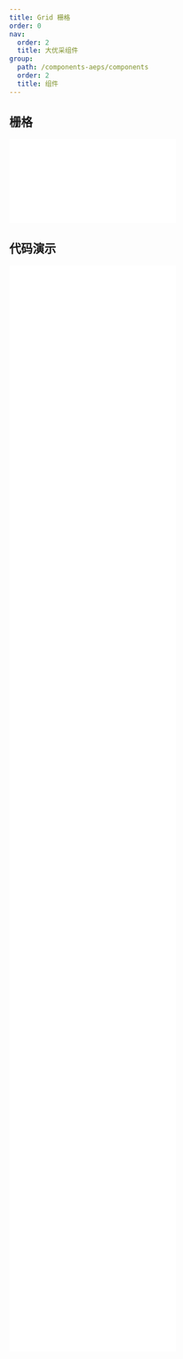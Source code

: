 ```yaml
---
title: Grid 栅格
order: 0
nav:
  order: 2
  title: 大优采组件
group:
  path: /components-aeps/components
  order: 2
  title: 组件
---
```


## 栅格

<div>
<embed src="@docs-common/grid/index.md"></embed>
</div>
        
## 代码演示

<Row gutter=8>

  <Col span=24>
    
  <div class="code-box"><embed src="@abiz-rc-aeps/grid/demo/basic-grid-aeps.md"></embed></div>
          
  <div class="code-box"><embed src="@abiz-rc-aeps/grid/demo/gutter-grid-aeps.md"></embed></div>
          
  <div class="code-box"><embed src="@abiz-rc-aeps/grid/demo/playground-grid-aeps.md"></embed></div>
          
  <div class="code-box"><embed src="@abiz-rc-aeps/grid/demo/flex-order-grid-aeps.md"></embed></div>
          
  <div class="code-box"><embed src="@abiz-rc-aeps/grid/demo/offset-grid-aeps.md"></embed></div>
          
  <div class="code-box"><embed src="@abiz-rc-aeps/grid/demo/sort-grid-aeps.md"></embed></div>
          
  <div class="code-box"><embed src="@abiz-rc-aeps/grid/demo/flex-grid-aeps.md"></embed></div>
          
  <div class="code-box"><embed src="@abiz-rc-aeps/grid/demo/flex-align-grid-aeps.md"></embed></div>
          
  <div class="code-box"><embed src="@abiz-rc-aeps/grid/demo/flex-stretch-grid-aeps.md"></embed></div>
          
  <div class="code-box"><embed src="@abiz-rc-aeps/grid/demo/responsive-grid-aeps.md"></embed></div>
          
  <div class="code-box"><embed src="@abiz-rc-aeps/grid/demo/responsive-more-grid-aeps.md"></embed></div>
          
  <div class="code-box"><embed src="@abiz-rc-aeps/grid/demo/useBreakpoint-grid-aeps.md"></embed></div>
          
  </Col>
          
</Row>
        
<div><embed src="@docs-common/grid/index-api.md"></embed><div>
        